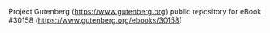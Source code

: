 Project Gutenberg (https://www.gutenberg.org) public repository for eBook #30158 (https://www.gutenberg.org/ebooks/30158)
